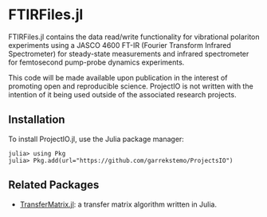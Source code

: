 # FTIRFiles.jl

FTIRFiles.jl contains the data read/write functionality for 
vibrational polariton experiments using a JASCO 4600 FT-IR 
(Fourier Transform Infrared Spectrometer) for steady-state measurements
and infrared spectrometer for femtosecond pump-probe dynamics experiments.

This code will be made available upon publication in the interest
of promoting open and reproducible science. ProjectIO is not written with 
the intention of it being used outside of the associated research projects.


## Installation

To install ProjectIO.jl, use the Julia package manager:

```
julia> using Pkg
julia> Pkg.add(url="https://github.com/garrekstemo/ProjectsIO")
```

## Related Packages

- [TransferMatrix.jl](https://github.com/garrekstemo/TransferMatrix.jl):
a transfer matrix algorithm written in Julia.
